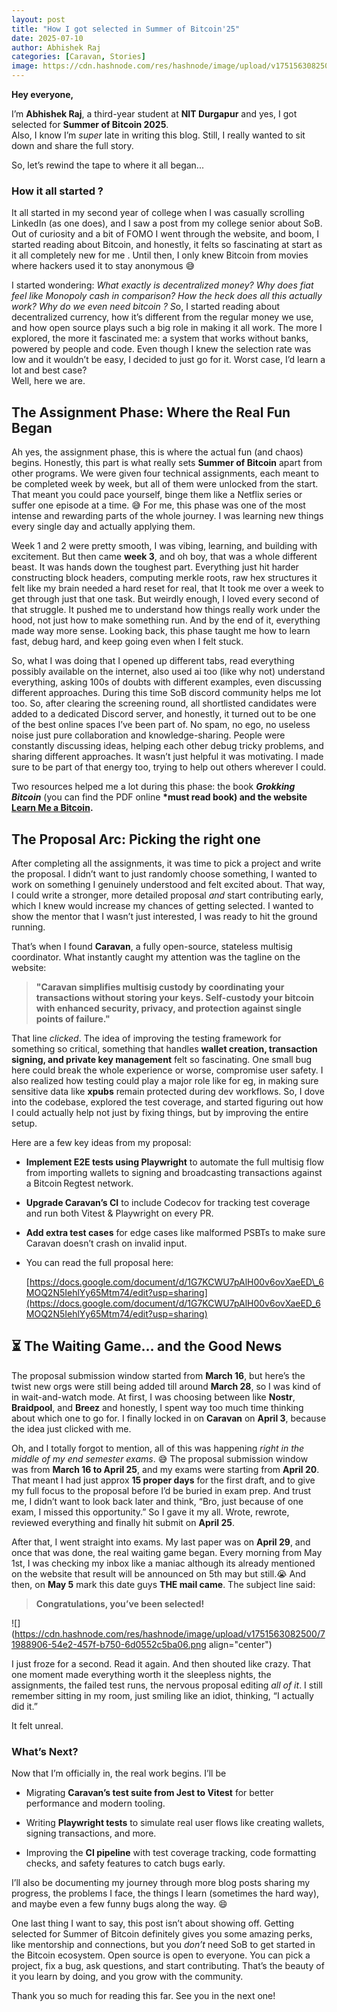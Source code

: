 ```yaml
---
layout: post
title: "How I got selected in Summer of Bitcoin'25"
date: 2025-07-10
author: Abhishek Raj
categories: [Caravan, Stories]
image: https://cdn.hashnode.com/res/hashnode/image/upload/v1751563082500/71988906-54e2-457f-b750-6d0552c5ba06.png
---
```


**Hey everyone,**

I’m **Abhishek Raj**, a third-year student at **NIT Durgapur** and yes, I got selected for **Summer of Bitcoin 2025**.  
Also, I know I’m *super* late in writing this blog. Still, I really wanted to sit down and share the full story.

So, let’s rewind the tape to where it all began...

### How it all started ?

It all started in my second year of college when I was casually scrolling LinkedIn (as one does), and I saw a post from my college senior about SoB. Out of curiosity and a bit of FOMO I went through the website, and boom, I started reading about Bitcoin, and honestly, it felts so fascinating at start as it all completely new for me . Until then, I only knew Bitcoin from movies where hackers used it to stay anonymous 😅

I started wondering: *What exactly is decentralized money? Why does fiat feel like Monopoly cash in comparison? How the heck does all this actually work? Why do we even need bitcoin ? S*o, I started reading about decentralized currency, how it’s different from the regular money we use, and how open source plays such a big role in making it all work. The more I explored, the more it fascinated me: a system that works without banks, powered by people and code. Even though I knew the selection rate was low and it wouldn’t be easy, I decided to just go for it. Worst case, I’d learn a lot and best case?  
Well, here we are.

## **The Assignment Phase: Where the Real Fun Began**

Ah yes, the assignment phase, this is where the actual fun (and chaos) begins. Honestly, this part is what really sets **Summer of Bitcoin** apart from other programs. We were given four technical assignments, each meant to be completed week by week, but all of them were unlocked from the start. That meant you could pace yourself, binge them like a Netflix series or suffer one episode at a time. 😅 For me, this phase was one of the most intense and rewarding parts of the whole journey. I was learning new things every single day and actually applying them.

Week 1 and 2 were pretty smooth, I was vibing, learning, and building with excitement. But then came **week 3**, and oh boy, that was a whole different beast. It was hands down the toughest part. Everything just hit harder constructing block headers, computing merkle roots, raw hex structures it felt like my brain needed a hard reset for real, that It took me over a week to get through just that one task. But weirdly enough, I loved every second of that struggle. It pushed me to understand how things really work under the hood, not just how to make something run. And by the end of it, everything made way more sense. Looking back, this phase taught me how to learn fast, debug hard, and keep going even when I felt stuck.

So, what I was doing that I opened up different tabs, read everything possibly available on the internet, also used ai too (like why not) understand everything, asking 100s of doubts with different examples, even discussing different approaches. During this time SoB discord community helps me lot too. So, after clearing the screening round, all shortlisted candidates were added to a dedicated Discord server, and honestly, it turned out to be one of the best online spaces I’ve been part of. No spam, no ego, no useless noise just pure collaboration and knowledge-sharing. People were constantly discussing ideas, helping each other debug tricky problems, and sharing different approaches. It wasn’t just helpful it was motivating. I made sure to be part of that energy too, trying to help out others wherever I could.

Two resources helped me a lot during this phase: the book ***Grokking Bitcoin*** (you can find the PDF online **\*must read book) and the website** [**Learn Me a Bitcoin**](https://learnmeabitcoin.com)**.**

## The Proposal Arc: Picking the right one

After completing all the assignments, it was time to pick a project and write the proposal. I didn’t want to just randomly choose something, I wanted to work on something I genuinely understood and felt excited about. That way, I could write a stronger, more detailed proposal *and* start contributing early, which I knew would increase my chances of getting selected. I wanted to show the mentor that I wasn’t just interested, I was ready to hit the ground running.

That’s when I found **Caravan**, a fully open-source, stateless multisig coordinator. What instantly caught my attention was the tagline on the website:

> **\"Caravan simplifies multisig custody by coordinating your transactions without storing your keys. Self-custody your bitcoin with enhanced security, privacy, and protection against single points of failure.\"**

That line *clicked*. The idea of improving the testing framework for something so critical, something that handles **wallet creation, transaction signing, and private key management** felt so fascinating. One small bug here could break the whole experience or worse, compromise user safety. I also realized how testing could play a major role like for eg, in making sure sensitive data like **xpubs** remain protected during dev workflows. So, I dove into the codebase, explored the test coverage, and started figuring out how I could actually help not just by fixing things, but by improving the entire setup.

Here are a few key ideas from my proposal:

* **Implement E2E tests using Playwright** to automate the full multisig flow from importing wallets to signing and broadcasting transactions against a Bitcoin Regtest network.
    
* **Upgrade Caravan’s CI** to include Codecov for tracking test coverage and run both Vitest & Playwright on every PR.
    
* **Add extra test cases** for edge cases like malformed PSBTs to make sure Caravan doesn’t crash on invalid input.
    
* You can read the full proposal here:
    
    [https://docs.google.com/document/d/1G7KCWU7pAlH00v6ovXaeED\_6MOQ2N5IehlYy65Mtm74/edit?usp=sharing](https://docs.google.com/document/d/1G7KCWU7pAlH00v6ovXaeED_6MOQ2N5IehlYy65Mtm74/edit?usp=sharing)
    

## ⏳ The Waiting Game… and the Good News

The proposal submission window started from **March 16**, but here’s the twist new orgs were still being added till around **March 28**, so I was kind of in wait-and-watch mode. At first, I was choosing between like **Nostr**, **Braidpool**, and **Breez** and honestly, I spent way too much time thinking about which one to go for. I finally locked in on **Caravan** on **April 3**, because the idea just clicked with me.

Oh, and I totally forgot to mention, all of this was happening *right in the middle of my end semester exams*. 😅 The proposal submission window was from **March 16 to April 25**, and my exams were starting from **April 20**. That meant I had just approx **15 proper days** for the first draft, and to give my full focus to the proposal before I’d be buried in exam prep. And trust me, I didn’t want to look back later and think, “Bro, just because of one exam, I missed this opportunity.” So I gave it my all. Wrote, rewrote, reviewed everything and finally hit submit on **April 25**.

After that, I went straight into exams. My last paper was on **April 29**, and once that was done, the real waiting game began. Every morning from May 1st, I was checking my inbox like a maniac although its already mentioned on the website that result will be announced on 5th may but still.😭 And then, on **May 5** mark this date guys **THE mail came**. The subject line said:

> **Congratulations, you’ve been selected!**

![](https://cdn.hashnode.com/res/hashnode/image/upload/v1751563082500/71988906-54e2-457f-b750-6d0552c5ba06.png align=\"center\")

I just froze for a second. Read it again. And then shouted like crazy. That one moment made everything worth it the sleepless nights, the assignments, the failed test runs, the nervous proposal editing *all of it*. I still remember sitting in my room, just smiling like an idiot, thinking, “I actually did it.”

It felt unreal.

### What’s Next?

Now that I’m officially in, the real work begins. I’ll be

* Migrating **Caravan’s test suite from Jest to Vitest** for better performance and modern tooling.
    
* Writing **Playwright tests** to simulate real user flows like creating wallets, signing transactions, and more.
    
* Improving the **CI pipeline** with test coverage tracking, code formatting checks, and safety features to catch bugs early.
    

I’ll also be documenting my journey through more blog posts sharing my progress, the problems I face, the things I learn (sometimes the hard way), and maybe even a few funny bugs along the way. 😄

One last thing I want to say, this post isn’t about showing off. Getting selected for Summer of Bitcoin definitely gives you some amazing perks, like mentorship and connections, but you *don’t* need SoB to get started in the Bitcoin ecosystem. Open source is open to everyone. You can pick a project, fix a bug, ask questions, and start contributing. That’s the beauty of it you learn by doing, and you grow with the community.

Thank you so much for reading this far. See you in the next one!
